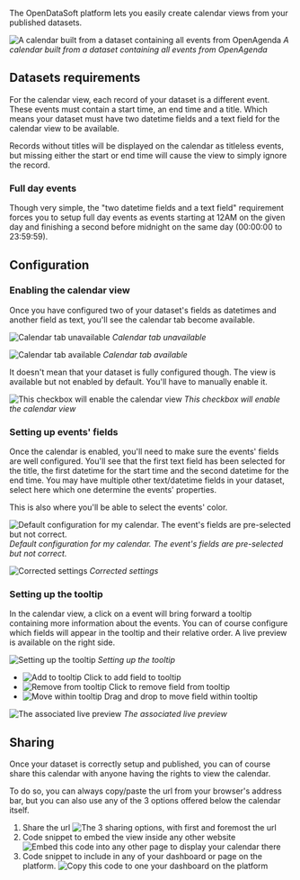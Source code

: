 The OpenDataSoft platform lets you easily create calendar views from your published datasets.

![A calendar built from a dataset containing all events from OpenAgenda](calendar_result_en.png)
_A calendar built from a dataset containing all events from OpenAgenda_

## Datasets requirements

For the calendar view, each record of your dataset is a different event. These events must contain a start time, an end time and a title. Which means your dataset must have two datetime fields and a text field for the calendar view to be available.

Records without titles will be displayed on the calendar as titleless events, but missing either the start or end time will cause the view to simply ignore the record.

### Full day events

Though very simple, the "two datetime fields and a text field" requirement forces you to setup full day events as events starting at 12AM on the given day and finishing a second before midnight on the same day (00:00:00 to 23:59:59).

## Configuration

### Enabling the calendar view

Once you have configured two of your dataset's fields as datetimes and another field as text, you'll see the calendar tab become available.

![Calendar tab unavailable](calendar_tab_unavailable_en.png)
_Calendar tab unavailable_

![Calendar tab available](calendar_tab_available_en.png)
_Calendar tab available_

It doesn't mean that your dataset is fully configured though. The view is available but not enabled by default. You'll have to manually enable it.

![This checkbox will enable the calendar view](calendar_checkbox_en.png)
_This checkbox will enable the calendar view_

### Setting up events' fields

Once the calendar is enabled, you'll need to make sure the events' fields are well configured. You'll see that the first text field has been selected for the title, the first datetime for the start time and the second datetime for the end time. You may have multiple other text/datetime fields in your dataset, select here which one determine the events' properties.

This is also where you'll be able to select the events' color.

![Default configuration for my calendar. The event's fields are pre-selected but not correct.](calendar_event_default_settings_en.png)
_Default configuration for my calendar. The event's fields are pre-selected but not correct._

![Corrected settings](calendar_event_settings_en.png)
_Corrected settings_

### Setting up the tooltip

In the calendar view, a click on a event will bring forward a tooltip containing more information about the events. You can of course configure which fields will appear in the tooltip and their relative order. A live preview is available on the right side.

![Setting up the tooltip](calendar_tooltip_settings_en.png)
_Setting up the tooltip_

* ![Add to tooltip](calendar_tooltip_add_field.png) Click to add field to tooltip
* ![Remove from tooltip](calendar_tooltip_remove_field.png) Click to remove field from tooltip
* ![Move within tooltip](calendar_tooltip_move_field.png) Drag and drop to move field within tooltip

![The associated live preview](calendar_tooltip_preview_en.png)
_The associated live preview_

## Sharing

Once your dataset is correctly setup and published, you can of course share this calendar with anyone having the rights to view the calendar.

To do so, you can always copy/paste the url from your browser's address bar, but you can also use any of the 3 options offered below the calendar itself.

1. Share the url
![The 3 sharing options, with first and foremost the url](calendar_share_en.png)
2. Code snippet to embed the view inside any other website
![Embed this code into any other page to display your calendar there](calendar_embed_en.png)
3. Code snippet to include in any of your dashboard or page on the platform.
![Copy this code to one your dashboard on the platform](calendar_widget_en.png)
